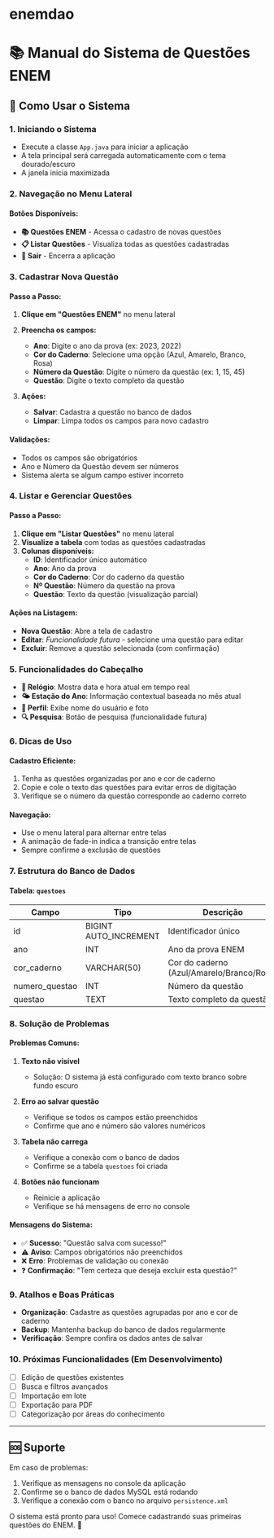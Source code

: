 # enemdao

# 📚 Manual do Sistema de Questões ENEM

## 🚀 **Como Usar o Sistema**

### **1. Iniciando o Sistema**
- Execute a classe `App.java` para iniciar a aplicação
- A tela principal será carregada automaticamente com o tema dourado/escuro
- A janela inicia maximizada

### **2. Navegação no Menu Lateral**

#### **Botões Disponíveis:**
- **📚 Questões ENEM** - Acessa o cadastro de novas questões
- **📋 Listar Questões** - Visualiza todas as questões cadastradas
- **🚪 Sair** - Encerra a aplicação

### **3. Cadastrar Nova Questão**

#### **Passo a Passo:**
1. **Clique em "Questões ENEM"** no menu lateral
2. **Preencha os campos:**
   - **Ano**: Digite o ano da prova (ex: 2023, 2022)
   - **Cor do Caderno**: Selecione uma opção (Azul, Amarelo, Branco, Rosa)
   - **Número da Questão**: Digite o número da questão (ex: 1, 15, 45)
   - **Questão**: Digite o texto completo da questão

3. **Ações:**
   - **Salvar**: Cadastra a questão no banco de dados
   - **Limpar**: Limpa todos os campos para novo cadastro

#### **Validações:**
- Todos os campos são obrigatórios
- Ano e Número da Questão devem ser números
- Sistema alerta se algum campo estiver incorreto

### **4. Listar e Gerenciar Questões**

#### **Passo a Passo:**
1. **Clique em "Listar Questões"** no menu lateral
2. **Visualize a tabela** com todas as questões cadastradas
3. **Colunas disponíveis:**
   - **ID**: Identificador único automático
   - **Ano**: Ano da prova
   - **Cor do Caderno**: Cor do caderno da questão
   - **Nº Questão**: Número da questão na prova
   - **Questão**: Texto da questão (visualização parcial)

#### **Ações na Listagem:**
- **Nova Questão**: Abre a tela de cadastro
- **Editar**: *Funcionalidade futura* - selecione uma questão para editar
- **Excluir**: Remove a questão selecionada (com confirmação)

### **5. Funcionalidades do Cabeçalho**

- **📅 Relógio**: Mostra data e hora atual em tempo real
- **🌤️ Estação do Ano**: Informação contextual baseada no mês atual
- **👤 Perfil**: Exibe nome do usuário e foto
- **🔍 Pesquisa**: Botão de pesquisa (funcionalidade futura)

### **6. Dicas de Uso**

#### **Cadastro Eficiente:**
1. Tenha as questões organizadas por ano e cor de caderno
2. Copie e cole o texto das questões para evitar erros de digitação
3. Verifique se o número da questão corresponde ao caderno correto

#### **Navegação:**
- Use o menu lateral para alternar entre telas
- A animação de fade-in indica a transição entre telas
- Sempre confirme a exclusão de questões

### **7. Estrutura do Banco de Dados**

#### **Tabela: `questoes`**
| Campo | Tipo | Descrição |
|-------|------|-----------|
| id | BIGINT AUTO_INCREMENT | Identificador único |
| ano | INT | Ano da prova ENEM |
| cor_caderno | VARCHAR(50) | Cor do caderno (Azul/Amarelo/Branco/Rosa) |
| numero_questao | INT | Número da questão |
| questao | TEXT | Texto completo da questão |

### **8. Solução de Problemas**

#### **Problemas Comuns:**

1. **Texto não visível**
   - Solução: O sistema já está configurado com texto branco sobre fundo escuro

2. **Erro ao salvar questão**
   - Verifique se todos os campos estão preenchidos
   - Confirme que ano e número são valores numéricos

3. **Tabela não carrega**
   - Verifique a conexão com o banco de dados
   - Confirme se a tabela `questoes` foi criada

4. **Botões não funcionam**
   - Reinicie a aplicação
   - Verifique se há mensagens de erro no console

#### **Mensagens do Sistema:**
- ✅ **Sucesso**: "Questão salva com sucesso!"
- ⚠️ **Aviso**: Campos obrigatórios não preenchidos
- ❌ **Erro**: Problemas de validação ou conexão
- ❓ **Confirmação**: "Tem certeza que deseja excluir esta questão?"

### **9. Atalhos e Boas Práticas**

- **Organização**: Cadastre as questões agrupadas por ano e cor de caderno
- **Backup**: Mantenha backup do banco de dados regularmente
- **Verificação**: Sempre confira os dados antes de salvar

### **10. Próximas Funcionalidades (Em Desenvolvimento)**

- [ ] Edição de questões existentes
- [ ] Busca e filtros avançados
- [ ] Importação em lote
- [ ] Exportação para PDF
- [ ] Categorização por áreas do conhecimento

---

## 🆘 **Suporte**

Em caso de problemas:
1. Verifique as mensagens no console da aplicação
2. Confirme se o banco de dados MySQL está rodando
3. Verifique a conexão com o banco no arquivo `persistence.xml`

O sistema está pronto para uso! Comece cadastrando suas primeiras questões do ENEM. 🎯
